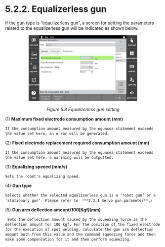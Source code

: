 ﻿# 5.2.2. Equalizerless gun

If the gun type is “eqaulizerless gun”, a screen for setting the parameters related to the equalizerless gun will be indicated as shown below.


<p align=center>
<img src="../../_assets/image_42_eng.png" width="70%"></img>
<em><p align="center">Figure 5.8 Equalizerless gun setting</p></em>
</p>


(1)  **Maximum fixed electrode consumption amount (mm)**

    If the consumption amount measured by the egunsea statement exceeds the value set here, an error will be generated.
(2)  **Fixed electrode replacement required consumption amount (mm)**

    If the consumption amount measured by the egunsea statement exceeds the value set here, a warining will be outputted.
(3)  **Equalizing speeed (mm/s)**

    Sets the robot's equalizing speed.
(4)  **Gun type**

    Selects whether the selected equalizerless gun is a ‘robot gun’ or a ‘stationary gun’. Please refer to 『**2.3.1 Servo gun parameter**.』
(5)  **Gun arm deflection amount/100\[Kgf]\(mm)**

     Sets the deflection amount caused by the squeezing force as the deflection amount for 100 kgf. For the position of the fixed electrode for the execution of spot welding, calculate the gun arm deflection amount both from this value and the command squeezing force and then make some compensation for it and then perform squeezing. 
